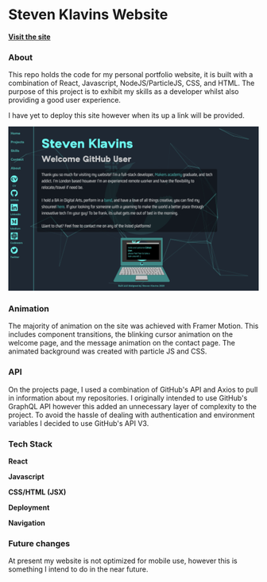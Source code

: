 # Steven Klavins Website

**[Visit the site](https://steven-klavins.netlify.app/)**

### About 

This repo holds the code for my personal portfolio website, it is built with a combination of React, Javascript, NodeJS/ParticleJS, CSS, and HTML. The purpose of this project is to exhibit my skills as a developer whilst also providing a good user experience.

I have yet to deploy this site however when its up a link will be provided.

![](/README_Screenshot.png)


### Animation

The majority of animation on the site was achieved with Framer Motion. This includes component transitions, the blinking cursor animation on the welcome page, and the message animation on the contact page. The animated background was created with particle JS and CSS.

### API

On the projects page, I used a combination of GitHub's API and Axios to pull in information about my repositories. I originally intended to use GitHub's GraphQL API however this added an unnecessary layer of complexity to the project. To avoid the hassle of dealing with authentication and environment variables I decided to use GitHub's API V3.

### Tech Stack

**React**

**Javascript**

**CSS/HTML (JSX)**

**Deployment** 

**Navigation** 

### Future changes

At present my website is not optimized for mobile use, however this is something I intend to do in the near future.
